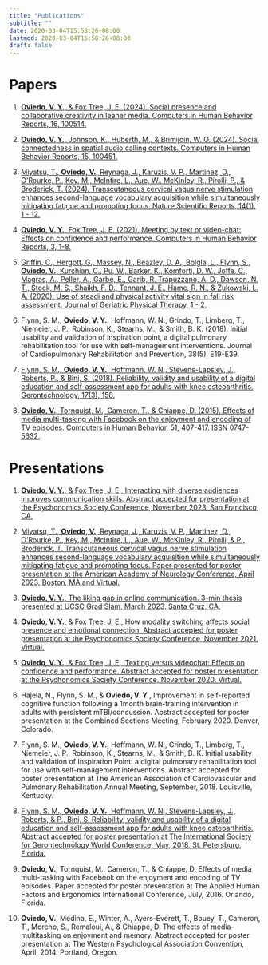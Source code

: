 ```yaml
---
title: "Publications"
subtitle: ""
date: 2020-03-04T15:58:26+08:00
lastmod: 2020-03-04T15:58:26+08:00
draft: false
---
```


# Papers
1. [**Oviedo, V. Y.**, & Fox Tree, J. E. (2024). Social presence and collaborative creativity in leaner media. Computers in Human Behavior Reports, 16, 100514.](https://www.sciencedirect.com/science/article/pii/S2451958824001477?via%3Dihub)

2. [**Oviedo, V. Y.**, Johnson, K., Huberth, M., & Brimijoin, W. O. (2024). Social connectedness in spatial audio calling contexts. Computers in Human Behavior Reports, 15, 100451.](https://www.sciencedirect.com/science/article/pii/S2451958824000848?via%3Dihub) 

3. [Miyatsu, T., **Oviedo, V.**, Reynaga, J., Karuzis, V. P., Martinez, D., O’Rourke, P., Key, M., McIntire, L., Aue, W., McKinley, R., Pirolli, P., & Broderick, T. (2024). Transcutaneous cervical vagus nerve stimulation enhances second-language vocabulary acquisition while simultaneously mitigating fatigue and promoting focus. Nature Scientific Reports, 14(1), 1 - 12.](https://www.nature.com/articles/s41598-024-68015-4)

4. [**Oviedo, V. Y.**, Fox Tree, J. E. (2021). Meeting by text or video-chat: Effects on confidence and performance. Computers in Human Behavior Reports, 3, 1-8.](https://vyoviedo92.github.io/Oviedo-and-Fox-Tree-2021.pdf)

5. [Griffin, C., Hergott, G., Massey, N., Beazley, D. A., Bolgla, L., Flynn, S., **Oviedo, V.**, Kurchian, C., Pu, W., Barker, K., Komforti, D. W., Joffe, C., Magras, A., Peller, A., Garbe, E., Garib, R. Trapuzzano, A. D., Dawson, N. T., Stock, M. S., Shaikh, F. D., Tennant, J. E., Hame, R. N., & Zukowski, L. A. (2020). Use of steadi and physical activity vital sign in fall risk assessment. Journal of Geriatric Physical Therapy, 1 - 2.](https://doi.org/10.1519/JPT.0000000000000270)

6. Flynn, S. M., **Oviedo, V. Y.**, Hoffmann, W. N., Grindo, T., Limberg, T., Niemeier, J. P., Robinson, K., Stearns, M., & Smith, B. K. (2018). Initial usability and validation of inspiration point, a digital pulmonary rehabilitation tool for use with self-management interventions. Journal of Cardiopulmonary Rehabilitation and Prevention, 38(5), E19-E39. 

7. [Flynn, S. M., **Oviedo, V. Y.**, Hoffmann, W. N., Stevens-Lapsley, J., Roberts, P., & Bini, S. (2018). Reliability, validity and usability of a digital education and self-assessment app for adults with knee osteoarthritis. Gerontechnology, 17(3), 158.](https://vyoviedo92.github.io/Flynn-et-al-2018.pdf)

8. [**Oviedo, V.**, Tornquist, M., Cameron, T., & Chiappe, D. (2015). Effects of media multi-tasking with Facebook on the enjoyment and encoding of TV episodes. Computers in Human Behavior, 51, 407-417. ISSN 0747-5632.](https://vyoviedo92.github.io/Oviedo-et-al-2015.pdf)

# Presentations 

1. [**Oviedo, V. Y.**, & Fox Tree, J. E., Interacting with diverse audiences improves communication skills. Abstract accepted for presentation at the Psychonomics Society Conference, November 2023. San Francisco, CA.](https://vyoviedo92.github.io/Psynom_2023.pdf)

2. [Miyatsu, T., **Oviedo, V.**, Reynaga, J., Karuzis, V. P., Martinez, D., O’Rourke, P., Key, M., McIntire, L., Aue, W., McKinley, R., Pirolli, & P., Broderick, T. Transcutaneous cervical vagus nerve stimulation enhances second-language vocabulary acquisition while simultaneously mitigating fatigue and promoting focus. Paper presented for poster presentation at the American Academy of Neurology Conference, April 2023. Boston, MA and Virtual.](https://doi.org/10.1212/WNL.0000000000201931)

3. [**Oviedo, V. Y.**, The liking gap in online communication. 3-min thesis presented at UCSC Grad Slam, March 2023. Santa Cruz, CA.](https://www.youtube.com/watch?v=fqi2LJn2ovY)

4. [**Oviedo, V. Y.**, & Fox Tree, J. E., How modality switching affects social presence and emotional connection. Abstract accepted for poster presentation at the Psychonomics Society Conference, November 2021. Virtual.](https://vyoviedo92.github.io/Psynom_2021.pdf)

5. [**Oviedo, V. Y.**, & Fox Tree, J. E., Texting versus videochat: Effects on confidence and performance. Abstract accepted for poster presentation at the Psychonomics Society Conference, November 2020. Virtual.](https://vyoviedo92.github.io/Psynom_2020.pdf)

6. Hajela, N., Flynn, S. M., & **Oviedo, V. Y.**, Improvement in self-reported cognitive function following a 1month brain-training intervention in adults with persistent mTBI/concussion. Abstract accepted for poster presentation at the Combined Sections Meeting, February 2020. Denver, Colorado. 

7. Flynn, S. M., **Oviedo, V. Y.**, Hoffmann, W. N., Grindo, T.,  Limberg, T., Niemeier, J. P., Robinson, K., Stearns, M., & Smith, B. K. Initial usability and validation of Inspiration Point: a digital pulmonary rehabilitation tool for use with self-management interventions. Abstract accepted for poster presentation at The American Association of Cardiovascular and Pulmonary Rehabilitation Annual Meeting, September, 2018. Louisville, Kentucky. 

8. [Flynn, S. M., **Oviedo, V. Y.**, Hoffmann, W. N., Stevens-Lapsley, J., Roberts, & P., Bini, S. Reliability, validity and usability of a digital education and self-assessment app for adults with knee osteoarthritis. Abstract accepted for poster presentation at The International Society for Gerontechnology World Conference, May, 2018. St. Petersburg, Florida.](https://vyoviedo92.github.io/Flynn-et-al-2018.pdf)

9. **Oviedo, V.**, Tornquist, M., Cameron, T., & Chiappe, D. Effects of media multi-tasking with Facebook on the enjoyment and encoding of TV episodes. Paper accepted for poster presentation at The Applied Human Factors and Ergonomics International Conference, July, 2016. Orlando, Florida.

10. **Oviedo, V.**, Medina, E., Winter, A., Ayers-Everett, T., Bouey, T., Cameron, T., Moreno, S., Remaloui, A., & Chiappe, D. The effects of media-multitasking on enjoyment and memory. Abstract accepted for poster presentation at The Western Psychological Association Convention, April, 2014. Portland, Oregon.
